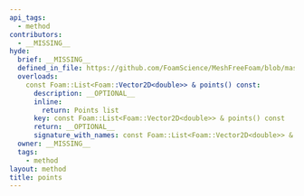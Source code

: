 ```yaml
---
api_tags:
  - method
contributors:
  - __MISSING__
hyde:
  brief: __MISSING__
  defined_in_file: https://github.com/FoamScience/MeshFreeFoam/blob/master/src/meshfree/kdTrees/nanoflannKDTree/nanoflannKDTree.H
  overloads:
    const Foam::List<Foam::Vector2D<double>> & points() const:
      description: __OPTIONAL__
      inline:
        return: Points list
      key: const Foam::List<Foam::Vector2D<double>> & points() const
      return: __OPTIONAL__
      signature_with_names: const Foam::List<Foam::Vector2D<double>> & points() const
  owner: __MISSING__
  tags:
    - method
layout: method
title: points
---
```

